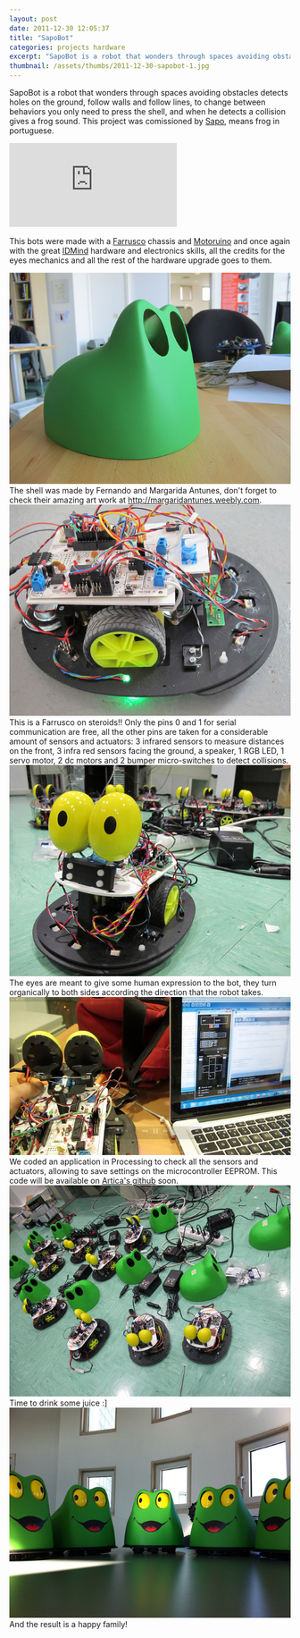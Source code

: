 ```yaml
---
layout: post
date: 2011-12-30 12:05:37
title: "SapoBot"
categories: projects hardware
excerpt: "SapoBot is a robot that wonders through spaces avoiding obstacles detects holes on the ground, follow walls and follow lines, to change between behaviors you only need to press the shell, and when he detects a collision gives a frog sound. This project was comissioned by Sapo, means frog in portuguese."
thumbnail: /assets/thumbs/2011-12-30-sapobot-1.jpg
---
```


SapoBot is a robot that wonders through spaces avoiding obstacles detects holes on the ground, follow walls and follow lines, to change between behaviors you only need to press the shell, and when he detects a collision gives a frog sound. This project was comissioned by <a href="http://sapo.pt">Sapo</a>, means frog in portuguese.

<div class="video-container"><iframe src="http://www.youtube.com/embed/ZhATUkaM5oI" frameborder="0" allowfullscreen></iframe></div>

This bots were made with a <a href="http://guibot.pt/farrusco">Farrusco</a> chassis and <a href="http://guibot.pt/motoruino">Motoruino</a> and once again with the great <a href="http://idmind.pt">IDMind</a> hardware and electronics skills, all the credits for the eyes mechanics and all the rest of the hardware upgrade goes to them.

<img class="postimage" src="/assets/images/2011-12-30-sapobot-1.jpg"/>
The shell was made by Fernando and Margarida Antunes, don't forget to check their amazing art work at <a href="http://margaridantunes.weebly.com">http://margaridantunes.weebly.com</a>.

<img class="postimage" src="/assets/images/2011-12-30-sapobot-2.jpg"/>
This is a Farrusco on steroids!! Only the pins 0 and 1 for serial communication are free, all the other pins are taken for a considerable amount of sensors and actuators: 3 infrared sensors to measure distances on the front, 3 infra red sensors facing the ground, a speaker, 1 RGB LED, 1 servo motor, 2 dc motors and 2 bumper micro-switches to detect collisions.

<img class="postimage" src="/assets/images/2011-12-30-sapobot-3.jpg"/>
The eyes are meant to give some human expression to the bot, they turn organically to both sides according the direction that the robot takes.

<img class="postimage" src="/assets/images/2011-12-30-sapobot-4.jpg"/>
We coded an application in Processing to check all the sensors and actuators, allowing to save settings on the microcontroller EEPROM. This code will be available on <a href="http://github.com/artica">Artica's github</a> soon.

<img class="postimage" src="/assets/images/2011-12-30-sapobot-5.jpg"/>
Time to drink some juice :]

<img class="postimage" src="/assets/images/2011-12-30-sapobot-6.jpg"/>
And the result is a happy family!
